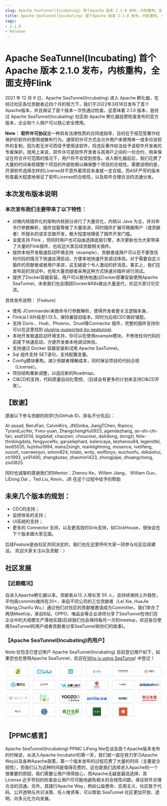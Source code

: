 ```yaml
---
slug: Apache SeaTunnel(Incubating) 首个Apache 版本 2.1.0 发布，内核重构，全面支持Flink
title: Apache SeaTunnel(Incubating) 首个Apache 版本 2.1.0 发布，内核重构，全面支持Flink
tags:
- 2.1.0
- Release
---
```

# Apache SeaTunnel(Incubating) 首个Apache 版本 2.1.0 发布，内核重构，全面支持Flink
 
2021 年 12 月 9 日，Apache SeaTunnel(Incubating) 进入 Apache 孵化器，在经过社区各位贡献者近四个月的努力下，我们于2022年3月18日发布了首个Apache版本，并且保证了首个版本一次性通过检查。这意味着 2.1.0 版本，是经过 Apache SeaTunnel(Incubating) 社区和 Apache 孵化器投票检查发布的官方版本，企业和个人用户可以放心安全使用。

**Note：** **软件许可协议**是一种具有法律性质的合同或指导，目的在于规范受著作权保护的软件的使用或散布行为。通常的许可方式会允许用户来使用单一或多份该软件的复制，因为若无许可而径予使用该软件，将违反著作权法给予该软件开发者的专属保护。效用上来说，软件许可是软件开发者与其用户之间的一份合约，用来保证在符合许可范围的情况下，用户将不会受到控告。进入孵化器前后，我们花费了大量的时间来梳理整个项目的外部依赖以确保整个项目的合规性。需要说明的是，开源软件选择怎样的License并不意外着项目本身就一定合规。而ASF严苛的版本检查最大程度地保证了软件License的合规性，以及软件合理合法的流通分发。
## 本次发布版本说明
### 本次发布我们主要带来了以下特性：
* 对微内核插件化的架构内核部分进行了大量优化，内核以 Java 为主，并对命令行参数解析，插件加载等做了大量改进，同时插件扩展可根据用户（或贡献者）所擅长的语言去做开发，极大程度地降低了插件开发门槛。
* 全面支持 Flink ，但同时用户也可自由选择底层引擎，本次更新也为大家带来了大量的Flink插件，也欢迎大家后续贡献相关插件。
* 提供本地开发极速启动环境支持（example），贡献者或用户可以在不更改任何代码的情况下快速丝滑启动，方便本地快速开发调试体验。对于需要自定义插件的贡献者或者用户来讲，这无疑是个令人激动的好消息。事实上，我们在发布前的测试中，也有大量贡献者采用这种方式快速对插件进行测试。
* 提供了Docker容器安装，用户可以极快地通过Docker部署安装使用Apache SeaTunnel，未来我们也会围绕Docker&K8s做出大量迭代，欢迎大家讨论交流。
 
 
具体发布说明：
[Feature]
* 使用 JCommander来做命令行参数解析，使得开发者更关注逻辑本身。
* Flink从1.9升级至1.13.5，保持兼容旧版本，同时为后续CDC做好铺垫。
* 支持 Doris 、Hudi、Phoenix、Druid等Connector 插件，完整的插件支持你可以在这里找到  [plugins-supported-by-seatunnel]([https://github.com/apache/incubator-seatunnel#plugins-supported-by-seatunnel](https://github.com/apache/incubator-seatunnel#plugins-supported-by-seatunnel)).
* 本地开发极速启动环境支持，你可以在使用example模块，不修改任何代码的前提下快速启动，方便开发者本地调试体验。
* 支持通过 Docker 容器安装和试用 Apache SeaTunnel。
* Sql 组件支持 SET语句，支持配置变量。
* Config模块重构，减少贡献者理解成本，同时保证项目的代码合规（License）。
* 项目结构重新调整，以适应新的Roadmap。
* CI&CD的支持，代码质量自动化管控，（后续会有更多的计划来支持CI&CD开发）。
 
## 【致谢】
感谢以下参与贡献的同学(为GitHub ID，排名不分先后)：
 
Al-assad, BenJFan, CalvinKirs, JNSimba, JiangTChen, Rianico, TyrantLucifer, Yves-yuan, ZhangchengHu0923, agendazhang, an-shi-chi-fan, asdf2014, bigdataf, chaozwn, choucmei, dailidong, dongzl, felix-thinkingdata, fengyuceNv, garyelephant, kalencaya, kezhenxu94, legendtkl, leo65535, liujinhui1994, mans2singh, marklightning, mosence, nielifeng, ououtt, ruanwenjun, simon824, totalo, wntp, wolfboys, wuchunfu, xbkaishui, xtr1993, yx91490, zhangbutao, zhaomin1423, zhongjiajie, zhuangchong, zixi0825.
 
同时也诚挚的感谢我们的Mentor：Zhenxu Ke，Willem Jiang， William Guo，LiDong Dai ，Ted Liu, Kevin，JB 在这个过程中给予的帮助
## 未来几个版本的规划：
* CDC的支持；
* 监控体系的支持；
* UI系统的支持；
* 更多的 Connector 支持，以及更高效的Sink支持，如ClickHouse，很快会在下个版本跟大家见面。
 
后续Feature是由社区共同决定的，我们也在这里呼吁大家一同参与社区后续建设。
欢迎大家关注以及贡献：）
 
## 社区发展
### 【近期概况】
自进入Apache孵化器以来，贡献者从13 人增长至 55 人，且持续保持上升趋势，平均周commits维持在20+，来自不同公司的三位贡献者（Lei Xie, HuaJie Wang,Chunfu Wu,）通过他们对社区的贡献被邀请成为Committer。我们举办了两场MeetUp，来自B站，OPPO、唯品会等企业讲师分享了SeaTunnel在他们在企业中的大规模生产落地实践(后续我们也会保持每月一次的meetup，欢迎各位使用SeaTunnel的用户或者贡献者分享SeaTunnel和你们的故事)。
### 【Apache SeaTunnel(Incubating)的用户】
Note:仅包含已登记用户
Apache SeaTunnel(Incubating) 目前登记用户如下，如果您也在使用Apache SeaTunnel，欢迎在[Who is using SeaTunne](https://github.com/apache/incubator-seatunnel/issues/686)! 中登记！
 <div align=center>

<img src="/static/image/20220321/1.png"/>

</div>

 
## 【PPMC感言】
Apache SeaTunnel(Incubating) PPMC LiFeng Nie在谈及首个Apache版本发布的时候说，从进入Apache Incubator的第一天，我们就一直在努力学习Apache Way以及各种Apache政策，第一个版本发布的过程花费了大量的时间（主要是合规性），但我们认为这种时间是值得花费的，这也是我们选择进入Apache的一个很重要的原因，我们需要让用户用得放心，而Apache无疑是最佳选择，其 License 近乎苛刻的检查会让用户尽可能地避免相关的合规性问题，保证软件合理合法的流通。另外，其践行Apache Way，例如公益使命、实用主义、社区胜于代码、公开透明与共识决策、任人唯贤等，可以帮助 SeaTunnel 社区更加开放、透明，向多元化方向发展。
 